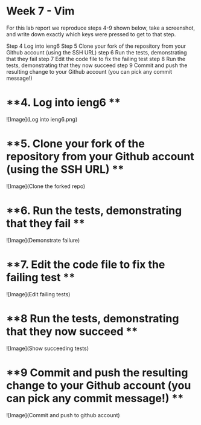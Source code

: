# Week 7 - Vim 

For this lab report we reproduce steps 4-9 shown below, take a screenshot, and write down exactly which keys were pressed to get to that step. 

Step 4 Log into ieng6
Step 5 Clone your fork of the repository from your Github account (using the SSH URL)
step 6 Run the tests, demonstrating that they fail
step 7 Edit the code file to fix the failing test
step 8 Run the tests, demonstrating that they now succeed
step 9 Commit and push the resulting change to your Github account (you can pick any commit message!)

# **4. Log into ieng6 **

![Image](Log into ieng6.png)

# **5. Clone your fork of the repository from your Github account (using the SSH URL) **

![Image](Clone the forked repo)

# **6. Run the tests, demonstrating that they fail **

![Image](Demonstrate failure)

# **7. Edit the code file to fix the failing test **

![Image](Edit failing tests)

# **8 Run the tests, demonstrating that they now succeed **

![Image](Show succeeding tests)

# **9 Commit and push the resulting change to your Github account (you can pick any commit message!) **

![Image](Commit and push to github account)
